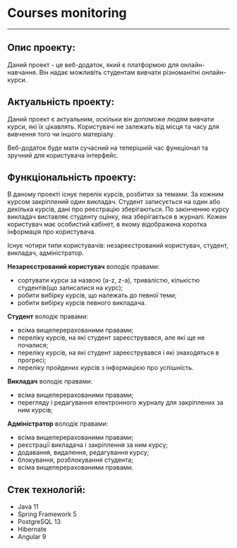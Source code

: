 # Courses monitoring
---
## Опис проекту:
Даний проект - це веб-додаток, який є платформою для онлайн-навчання.
Він надає можливіть студентам вивчати різноманітні онлайн-курси.
## Актуальність проекту:
Даний проект є актуальним, оскільки він допоможе людям вивчати курси, які їх цікавлять. Користувачі не залежать від місця та часу для вивчення того чи іншого матеріалу.


Веб-додаток буде мати сучасний на теперішній час функціонал та зручний для користувача інтерфейс.
## Функціональність проекту:
В даному проекті існує перелік курсів, розбитих за темами. За кожним курсом закріплений один викладач.
Студент записується на один або декілька курсів, дані про реєстрацію зберігаються. По закінченню курсу викладач виставляє студенту оцінку, яка зберігається в журналі.
Кожен користувач має особистий кабінет, в якому відображена коротка інформація про користувача.

Існує чотири типи користувачів: незареєстрований користувач, студент, викладач, адміністратор.

**Незареєстрований користувач** володіє правами:
+ сортувати курси за назвою (a-z, z-a), тривалістю, кількістю студентів(що записалися на курс);
+ робити вибірку курсів, що належать до певної теми;
+ робити вибірку курсів певного викладача.

**Студент** володіє правами:
+ всіма вищеперерахованими правами;
+ переліку курсів, на які студент зареєструвався, але які ще не почалися;
+ переліку курсів, на які студент зареєструвався і які знаходяться в прогресі;
+ переліку пройдених курсів з інформацією про успішність.

**Викладач** володіє правами:
+ всіма вищеперерахованими правами;
+ перегляду і редагування електронного журналу для закріплених за ним курсів;

**Адміністратор** володіє правами:
+ всіма вищеперерахованими правами;
+ реєстрації викладача і закріплення за ним курсу;
+ додавання, видалення, редагування курсу;
+ блокування, розблокування студента;
+ всіма вищеперерахованими правами.
## Стек технологій:
+ Java 11
+ Spring Framework 5
+ PostgreSQL 13
+ Hibernate
+ Angular 9
